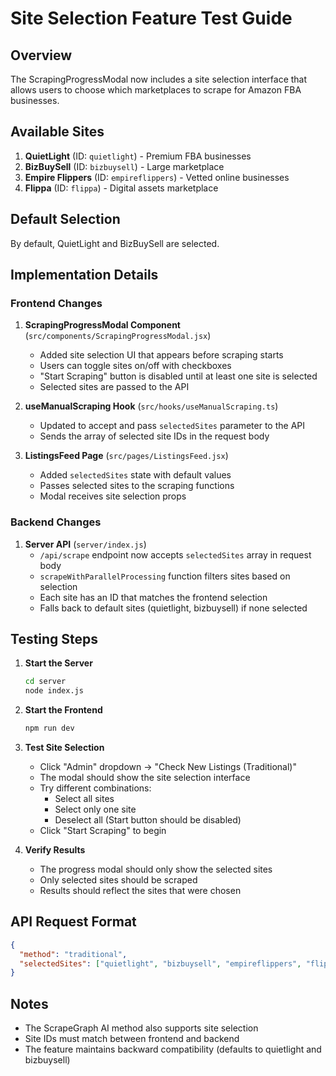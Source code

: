 # Site Selection Feature Test Guide

## Overview
The ScrapingProgressModal now includes a site selection interface that allows users to choose which marketplaces to scrape for Amazon FBA businesses.

## Available Sites
1. **QuietLight** (ID: `quietlight`) - Premium FBA businesses
2. **BizBuySell** (ID: `bizbuysell`) - Large marketplace  
3. **Empire Flippers** (ID: `empireflippers`) - Vetted online businesses
4. **Flippa** (ID: `flippa`) - Digital assets marketplace

## Default Selection
By default, QuietLight and BizBuySell are selected.

## Implementation Details

### Frontend Changes

1. **ScrapingProgressModal Component** (`src/components/ScrapingProgressModal.jsx`)
   - Added site selection UI that appears before scraping starts
   - Users can toggle sites on/off with checkboxes
   - "Start Scraping" button is disabled until at least one site is selected
   - Selected sites are passed to the API

2. **useManualScraping Hook** (`src/hooks/useManualScraping.ts`)
   - Updated to accept and pass `selectedSites` parameter to the API
   - Sends the array of selected site IDs in the request body

3. **ListingsFeed Page** (`src/pages/ListingsFeed.jsx`)
   - Added `selectedSites` state with default values
   - Passes selected sites to the scraping functions
   - Modal receives site selection props

### Backend Changes

1. **Server API** (`server/index.js`)
   - `/api/scrape` endpoint now accepts `selectedSites` array in request body
   - `scrapeWithParallelProcessing` function filters sites based on selection
   - Each site has an ID that matches the frontend selection
   - Falls back to default sites (quietlight, bizbuysell) if none selected

## Testing Steps

1. **Start the Server**
   ```bash
   cd server
   node index.js
   ```

2. **Start the Frontend**
   ```bash
   npm run dev
   ```

3. **Test Site Selection**
   - Click "Admin" dropdown → "Check New Listings (Traditional)"
   - The modal should show the site selection interface
   - Try different combinations:
     - Select all sites
     - Select only one site
     - Deselect all (Start button should be disabled)
   - Click "Start Scraping" to begin

4. **Verify Results**
   - The progress modal should only show the selected sites
   - Only selected sites should be scraped
   - Results should reflect the sites that were chosen

## API Request Format

```json
{
  "method": "traditional",
  "selectedSites": ["quietlight", "bizbuysell", "empireflippers", "flippa"]
}
```

## Notes
- The ScrapeGraph AI method also supports site selection
- Site IDs must match between frontend and backend
- The feature maintains backward compatibility (defaults to quietlight and bizbuysell)